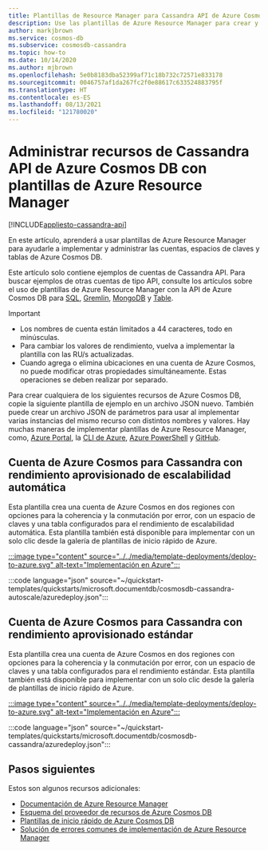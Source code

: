 ```yaml
---
title: Plantillas de Resource Manager para Cassandra API de Azure Cosmos DB
description: Use las plantillas de Azure Resource Manager para crear y configurar Cassandra API de Azure Cosmos DB.
author: markjbrown
ms.service: cosmos-db
ms.subservice: cosmosdb-cassandra
ms.topic: how-to
ms.date: 10/14/2020
ms.author: mjbrown
ms.openlocfilehash: 5e0b8183dba52399af71c18b732c72571e833178
ms.sourcegitcommit: 0046757af1da267fc2f0e88617c633524883795f
ms.translationtype: HT
ms.contentlocale: es-ES
ms.lasthandoff: 08/13/2021
ms.locfileid: "121780020"
---
```

# <a name="manage-azure-cosmos-db-cassandra-api-resources-using-azure-resource-manager-templates"></a>Administrar recursos de Cassandra API de Azure Cosmos DB con plantillas de Azure Resource Manager
[!INCLUDE[appliesto-cassandra-api](../includes/appliesto-cassandra-api.md)]

En este artículo, aprenderá a usar plantillas de Azure Resource Manager para ayudarle a implementar y administrar las cuentas, espacios de claves y tablas de Azure Cosmos DB.

Este artículo solo contiene ejemplos de cuentas de Cassandra API. Para buscar ejemplos de otras cuentas de tipo API, consulte los artículos sobre el uso de plantillas de Azure Resource Manager con la API de Azure Cosmos DB para [SQL](../templates-samples-sql.md), [Gremlin](../templates-samples-gremlin.md), [MongoDB](../mongodb/resource-manager-template-samples.md) y [Table](../table/resource-manager-templates.md).

> [!IMPORTANT]
>
> * Los nombres de cuenta están limitados a 44 caracteres, todo en minúsculas.
> * Para cambiar los valores de rendimiento, vuelva a implementar la plantilla con las RU/s actualizadas.
> * Cuando agrega o elimina ubicaciones en una cuenta de Azure Cosmos, no puede modificar otras propiedades simultáneamente. Estas operaciones se deben realizar por separado.

Para crear cualquiera de los siguientes recursos de Azure Cosmos DB, copie la siguiente plantilla de ejemplo en un archivo JSON nuevo. También puede crear un archivo JSON de parámetros para usar al implementar varias instancias del mismo recurso con distintos nombres y valores. Hay muchas maneras de implementar plantillas de Azure Resource Manager, como, [Azure Portal](../../azure-resource-manager/templates/deploy-portal.md), la [CLI de Azure](../../azure-resource-manager/templates/deploy-cli.md), [Azure PowerShell](../../azure-resource-manager/templates/deploy-powershell.md) y [GitHub](../../azure-resource-manager/templates/deploy-to-azure-button.md).

<a id="create-autoscale"></a>

## <a name="azure-cosmos-account-for-cassandra-with-autoscale-provisioned-throughput"></a>Cuenta de Azure Cosmos para Cassandra con rendimiento aprovisionado de escalabilidad automática

Esta plantilla crea una cuenta de Azure Cosmos en dos regiones con opciones para la coherencia y la conmutación por error, con un espacio de claves y una tabla configurados para el rendimiento de escalabilidad automática. Esta plantilla también está disponible para implementar con un solo clic desde la galería de plantillas de inicio rápido de Azure.

[:::image type="content" source="../../media/template-deployments/deploy-to-azure.svg" alt-text="Implementación en Azure":::](https://portal.azure.com/#create/Microsoft.Template/uri/https%3A%2F%2Fraw.githubusercontent.com%2FAzure%2Fazure-quickstart-templates%2Fmaster%2Fquickstarts%2Fmicrosoft.documentdb%2Fcosmosdb-cassandra-autoscale%2Fazuredeploy.json)

:::code language="json" source="~/quickstart-templates/quickstarts/microsoft.documentdb/cosmosdb-cassandra-autoscale/azuredeploy.json":::

<a id="create-manual"></a>

## <a name="azure-cosmos-account-for-cassandra-with-standard-provisioned-throughput"></a>Cuenta de Azure Cosmos para Cassandra con rendimiento aprovisionado estándar

Esta plantilla crea una cuenta de Azure Cosmos en dos regiones con opciones para la coherencia y la conmutación por error, con un espacio de claves y una tabla configurados para el rendimiento estándar. Esta plantilla también está disponible para implementar con un solo clic desde la galería de plantillas de inicio rápido de Azure.

[:::image type="content" source="../../media/template-deployments/deploy-to-azure.svg" alt-text="Implementación en Azure":::](https://portal.azure.com/#create/Microsoft.Template/uri/https%3A%2F%2Fraw.githubusercontent.com%2FAzure%2Fazure-quickstart-templates%2Fmaster%2Fquickstarts%2Fmicrosoft.documentdb%2Fcosmosdb-cassandra%2Fazuredeploy.json)

:::code language="json" source="~/quickstart-templates/quickstarts/microsoft.documentdb/cosmosdb-cassandra/azuredeploy.json":::

## <a name="next-steps"></a>Pasos siguientes

Estos son algunos recursos adicionales:

* [Documentación de Azure Resource Manager](../../azure-resource-manager/index.yml)
* [Esquema del proveedor de recursos de Azure Cosmos DB](/azure/templates/microsoft.documentdb/allversions)
* [Plantillas de inicio rápido de Azure Cosmos DB](https://azure.microsoft.com/resources/templates/?resourceType=Microsoft.DocumentDB&pageNumber=1&sort=Popular)
* [Solución de errores comunes de implementación de Azure Resource Manager](../../azure-resource-manager/templates/common-deployment-errors.md)